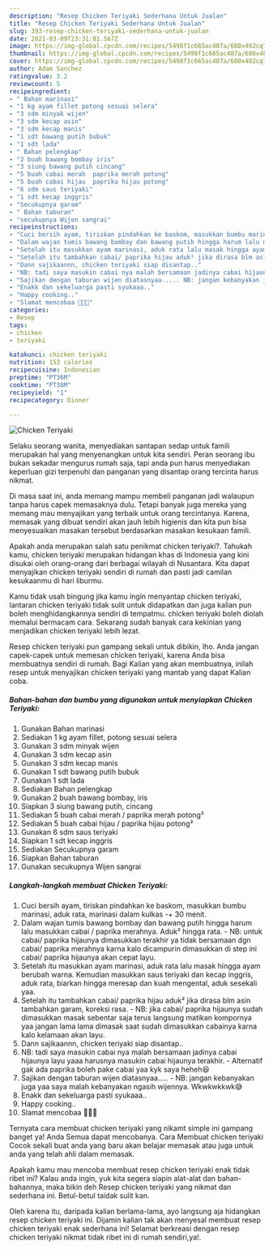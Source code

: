 ```yaml
---
description: "Resep Chicken Teriyaki Sederhana Untuk Jualan"
title: "Resep Chicken Teriyaki Sederhana Untuk Jualan"
slug: 393-resep-chicken-teriyaki-sederhana-untuk-jualan
date: 2021-03-09T23:31:01.567Z
image: https://img-global.cpcdn.com/recipes/5498f1c665ac407a/680x482cq70/chicken-teriyaki-foto-resep-utama.jpg
thumbnail: https://img-global.cpcdn.com/recipes/5498f1c665ac407a/680x482cq70/chicken-teriyaki-foto-resep-utama.jpg
cover: https://img-global.cpcdn.com/recipes/5498f1c665ac407a/680x482cq70/chicken-teriyaki-foto-resep-utama.jpg
author: Adam Sanchez
ratingvalue: 3.2
reviewcount: 5
recipeingredient:
- " Bahan marinasi"
- "1 kg ayam fillet potong sesuai selera"
- "3 sdm minyak wijen"
- "3 sdm kecap asin"
- "3 sdm kecap manis"
- "1 sdt bawang putih bubuk"
- "1 sdt lada"
- " Bahan pelengkap"
- "2 buah bawang bombay iris"
- "3 siung bawang putih cincang"
- "5 buah cabai merah  paprika merah potong"
- "5 buah cabai hijau  paprika hijau potong"
- "6 sdm saus teriyaki"
- "1 sdt kecap inggris"
- "Secukupnya garam"
- " Bahan taburan"
- "secukupnya Wijen sangrai"
recipeinstructions:
- "Cuci bersih ayam, tiriskan pindahkan ke baskom, masukkan bumbu marinasi, aduk rata, marinasi dalam kulkas -+ 30 menit."
- "Dalam wajan tumis bawang bombay dan bawang putih hingga harum lalu masukkan cabai / paprika merahnya. Aduk² hingga rata. NB: untuk cabai/ paprika hijaunya dimasukkan terakhir ya tidak bersamaan dgn cabai/ paprika merahnya karna kalo dicampurin dimasukkan di step ini cabai/ paprika hijaunya akan cepat layu."
- "Setelah itu masukkan ayam marinasi, aduk rata lalu masak hingga ayam berubah warna. Kemudian masukkan saus teriyaki dan kecap inggris, aduk rata, biarkan hingga meresap dan kuah mengental, aduk sesekali yaa."
- "Setelah itu tambahkan cabai/ paprika hijau aduk² jika dirasa blm asin tambahkan garam, koreksi rasa. NB: jika cabai/ paprika hijaunya sudah dimasukkan masak sebentar saja terus langsung matikan kompornya yaa jangan lama lama dimasak saat sudah dimasukkan cabainya karna kalo kelamaan akan layu."
- "Dann sajikaannn, chicken teriyaki siap disantap.."
- "NB: tadi saya masukin cabai nya malah bersamaan jadinya cabai hijaunya layu yaaa harusnya masukin cabai hijaunya terakhir. Alternatif gak ada paprika boleh pake cabai yaa kyk saya heheh😆"
- "Sajikan dengan taburan wijen diatasnyaa..... NB: jangan kebanyakan juga yaa saya malah kebanyakan ngasih wijennya. Wkwkwkkwk😅"
- "Enakk dan sekeluarga pasti syukaaa.."
- "Happy cooking.."
- "Slamat mencobaa 👩🏻‍🍳"
categories:
- Resep
tags:
- chicken
- teriyaki

katakunci: chicken teriyaki 
nutrition: 153 calories
recipecuisine: Indonesian
preptime: "PT36M"
cooktime: "PT38M"
recipeyield: "1"
recipecategory: Dinner

---
```



![Chicken Teriyaki](https://img-global.cpcdn.com/recipes/5498f1c665ac407a/680x482cq70/chicken-teriyaki-foto-resep-utama.jpg)

Selaku seorang wanita, menyediakan santapan sedap untuk famili merupakan hal yang menyenangkan untuk kita sendiri. Peran seorang ibu bukan sekadar mengurus rumah saja, tapi anda pun harus menyediakan keperluan gizi terpenuhi dan panganan yang disantap orang tercinta harus nikmat.

Di masa  saat ini, anda memang mampu membeli panganan jadi walaupun tanpa harus capek memasaknya dulu. Tetapi banyak juga mereka yang memang mau menyajikan yang terbaik untuk orang tercintanya. Karena, memasak yang dibuat sendiri akan jauh lebih higienis dan kita pun bisa menyesuaikan masakan tersebut berdasarkan masakan kesukaan famili. 



Apakah anda merupakan salah satu penikmat chicken teriyaki?. Tahukah kamu, chicken teriyaki merupakan hidangan khas di Indonesia yang kini disukai oleh orang-orang dari berbagai wilayah di Nusantara. Kita dapat menyajikan chicken teriyaki sendiri di rumah dan pasti jadi camilan kesukaanmu di hari liburmu.

Kamu tidak usah bingung jika kamu ingin menyantap chicken teriyaki, lantaran chicken teriyaki tidak sulit untuk didapatkan dan juga kalian pun boleh menghidangkannya sendiri di tempatmu. chicken teriyaki boleh diolah memalui bermacam cara. Sekarang sudah banyak cara kekinian yang menjadikan chicken teriyaki lebih lezat.

Resep chicken teriyaki pun gampang sekali untuk dibikin, lho. Anda jangan capek-capek untuk memesan chicken teriyaki, karena Anda bisa membuatnya sendiri di rumah. Bagi Kalian yang akan membuatnya, inilah resep untuk menyajikan chicken teriyaki yang mantab yang dapat Kalian coba.

<!--inarticleads1-->

##### Bahan-bahan dan bumbu yang digunakan untuk menyiapkan Chicken Teriyaki:

1. Gunakan  Bahan marinasi
1. Sediakan 1 kg ayam fillet, potong sesuai selera
1. Gunakan 3 sdm minyak wijen
1. Gunakan 3 sdm kecap asin
1. Gunakan 3 sdm kecap manis
1. Gunakan 1 sdt bawang putih bubuk
1. Gunakan 1 sdt lada
1. Sediakan  Bahan pelengkap
1. Gunakan 2 buah bawang bombay, iris
1. Siapkan 3 siung bawang putih, cincang
1. Sediakan 5 buah cabai merah / paprika merah potong²
1. Sediakan 5 buah cabai hijau / paprika hijau potong²
1. Gunakan 6 sdm saus teriyaki
1. Siapkan 1 sdt kecap inggris
1. Sediakan Secukupnya garam
1. Siapkan  Bahan taburan
1. Gunakan secukupnya Wijen sangrai




<!--inarticleads2-->

##### Langkah-langkah membuat Chicken Teriyaki:

1. Cuci bersih ayam, tiriskan pindahkan ke baskom, masukkan bumbu marinasi, aduk rata, marinasi dalam kulkas -+ 30 menit.
1. Dalam wajan tumis bawang bombay dan bawang putih hingga harum lalu masukkan cabai / paprika merahnya. Aduk² hingga rata. - NB: untuk cabai/ paprika hijaunya dimasukkan terakhir ya tidak bersamaan dgn cabai/ paprika merahnya karna kalo dicampurin dimasukkan di step ini cabai/ paprika hijaunya akan cepat layu.
1. Setelah itu masukkan ayam marinasi, aduk rata lalu masak hingga ayam berubah warna. Kemudian masukkan saus teriyaki dan kecap inggris, aduk rata, biarkan hingga meresap dan kuah mengental, aduk sesekali yaa.
1. Setelah itu tambahkan cabai/ paprika hijau aduk² jika dirasa blm asin tambahkan garam, koreksi rasa. - NB: jika cabai/ paprika hijaunya sudah dimasukkan masak sebentar saja terus langsung matikan kompornya yaa jangan lama lama dimasak saat sudah dimasukkan cabainya karna kalo kelamaan akan layu.
1. Dann sajikaannn, chicken teriyaki siap disantap..
1. NB: tadi saya masukin cabai nya malah bersamaan jadinya cabai hijaunya layu yaaa harusnya masukin cabai hijaunya terakhir. - Alternatif gak ada paprika boleh pake cabai yaa kyk saya heheh😆
1. Sajikan dengan taburan wijen diatasnyaa..... - NB: jangan kebanyakan juga yaa saya malah kebanyakan ngasih wijennya. Wkwkwkkwk😅
1. Enakk dan sekeluarga pasti syukaaa..
1. Happy cooking..
1. Slamat mencobaa 👩🏻‍🍳




Ternyata cara membuat chicken teriyaki yang nikamt simple ini gampang banget ya! Anda Semua dapat mencobanya. Cara Membuat chicken teriyaki Cocok sekali buat anda yang baru akan belajar memasak atau juga untuk anda yang telah ahli dalam memasak.

Apakah kamu mau mencoba membuat resep chicken teriyaki enak tidak ribet ini? Kalau anda ingin, yuk kita segera siapin alat-alat dan bahan-bahannya, maka bikin deh Resep chicken teriyaki yang nikmat dan sederhana ini. Betul-betul taidak sulit kan. 

Oleh karena itu, daripada kalian berlama-lama, ayo langsung aja hidangkan resep chicken teriyaki ini. Dijamin kalian tak akan menyesal membuat resep chicken teriyaki enak sederhana ini! Selamat berkreasi dengan resep chicken teriyaki nikmat tidak ribet ini di rumah sendiri,ya!.

